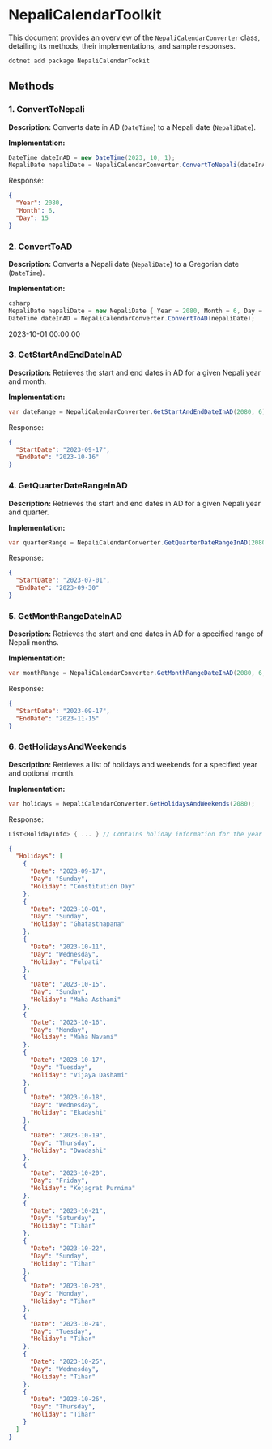 # NepaliCalendarToolkit

This document provides an overview of the `NepaliCalendarConverter` class, detailing its methods, their implementations, and sample responses.

```csharp
dotnet add package NepaliCalendarTookit 
```
## Methods

### 1. ConvertToNepali

**Description:** Converts date in AD (`DateTime`) to a Nepali date (`NepaliDate`).

**Implementation:**

```csharp
DateTime dateInAD = new DateTime(2023, 10, 1);
NepaliDate nepaliDate = NepaliCalendarConverter.ConvertToNepali(dateInAD);
```
Response:
```json
{
  "Year": 2080,
  "Month": 6,
  "Day": 15
}
```


### 2. ConvertToAD

**Description:** Converts a Nepali date (`NepaliDate`) to a Gregorian date (`DateTime`).

**Implementation:**

```csharp
csharp
NepaliDate nepaliDate = new NepaliDate { Year = 2080, Month = 6, Day = 15 };
DateTime dateInAD = NepaliCalendarConverter.ConvertToAD(nepaliDate);
```
2023-10-01 00:00:00

### 3. GetStartAndEndDateInAD

**Description:** Retrieves the start and end dates in AD for a given Nepali year and month.

**Implementation:**

```csharp
var dateRange = NepaliCalendarConverter.GetStartAndEndDateInAD(2080, 6);
```
Response:
```json
{
  "StartDate": "2023-09-17",
  "EndDate": "2023-10-16"
}
```

### 4. GetQuarterDateRangeInAD

**Description:** Retrieves the start and end dates in AD for a given Nepali year and quarter.

**Implementation:**

```csharp
var quarterRange = NepaliCalendarConverter.GetQuarterDateRangeInAD(2080, 1);
```
Response:
```json
{
  "StartDate": "2023-07-01",
  "EndDate": "2023-09-30"
}
```

### 5. GetMonthRangeDateInAD

**Description:** Retrieves the start and end dates in AD for a specified range of Nepali months.

**Implementation:**

```csharp
var monthRange = NepaliCalendarConverter.GetMonthRangeDateInAD(2080, 6, 8);
```
Response:
```json
{
  "StartDate": "2023-09-17",
  "EndDate": "2023-11-15"
}
```

### 6. GetHolidaysAndWeekends

**Description:** Retrieves a list of holidays and weekends for a specified year and optional month.

**Implementation:**

```csharp
var holidays = NepaliCalendarConverter.GetHolidaysAndWeekends(2080);
```
Response:
```csharp
List<HolidayInfo> { ... } // Contains holiday information for the year 2080
```
```json
{
  "Holidays": [
    {
      "Date": "2023-09-17",
      "Day": "Sunday",
      "Holiday": "Constitution Day"
    },
    {
      "Date": "2023-10-01",
      "Day": "Sunday",
      "Holiday": "Ghatasthapana"
    },
    {
      "Date": "2023-10-11",
      "Day": "Wednesday",
      "Holiday": "Fulpati"
    },
    {
      "Date": "2023-10-15",
      "Day": "Sunday",
      "Holiday": "Maha Asthami"
    },
    {
      "Date": "2023-10-16",
      "Day": "Monday",
      "Holiday": "Maha Navami"
    },
    {
      "Date": "2023-10-17",
      "Day": "Tuesday",
      "Holiday": "Vijaya Dashami"
    },
    {
      "Date": "2023-10-18",
      "Day": "Wednesday",
      "Holiday": "Ekadashi"
    },
    {
      "Date": "2023-10-19",
      "Day": "Thursday",
      "Holiday": "Dwadashi"
    },
    {
      "Date": "2023-10-20",
      "Day": "Friday",
      "Holiday": "Kojagrat Purnima"
    },
    {
      "Date": "2023-10-21",
      "Day": "Saturday",
      "Holiday": "Tihar"
    },
    {
      "Date": "2023-10-22",
      "Day": "Sunday",
      "Holiday": "Tihar"
    },
    {
      "Date": "2023-10-23",
      "Day": "Monday",
      "Holiday": "Tihar"
    },
    {
      "Date": "2023-10-24",
      "Day": "Tuesday",
      "Holiday": "Tihar"
    },
    {
      "Date": "2023-10-25",
      "Day": "Wednesday",
      "Holiday": "Tihar"
    },
    {
      "Date": "2023-10-26",
      "Day": "Thursday",
      "Holiday": "Tihar"
    }
  ]
}
```